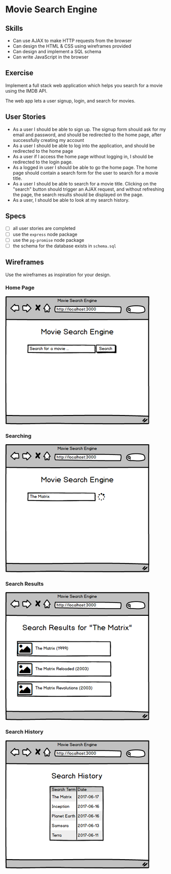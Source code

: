 # Movie Search Engine


## Skills

-  Can use AJAX to make HTTP requests from the browser
-  Can design the HTML & CSS using wireframes provided
-  Can design and implement a SQL schema
-  Can write JavaScript in the browser

## Exercise

Implement a full stack web application which helps you search for a movie using the IMDB API.

The web app lets a user signup, login, and search for movies.

## User Stories
- As a user I should be able to sign up. The signup form should ask for my email and password, and should be redirected to the home page, after successfully creating my account
- As a user I should be able to log into the application, and should be redirected to the home page
- As a user if I access the home page without logging in, I should be redirected to the login page.
- As a logged in user I should be able to go the home page. The home page should contain a search form for the user to search for a movie title.
- As a user I should be able to search for a movie title. Clicking on the "search" button should trigger an AJAX request, and without refreshing the page, the search results should be displayed on the page.
- As a user, I should be able to look at my search history.


## Specs
- [ ] all user stories are completed
- [ ] use the `express` node package
- [ ] use the `pg-promise` node package
- [ ] the schema for the database exists in `schema.sql`

## Wireframes

Use the wireframes as inspiration for your design.

### Home Page

![home-page](./home-page.png)

### Searching

![searching](./searching.png)

### Search Results

![search-results](./search-results.png)

### Search History

![search-history](./search-history.png)
